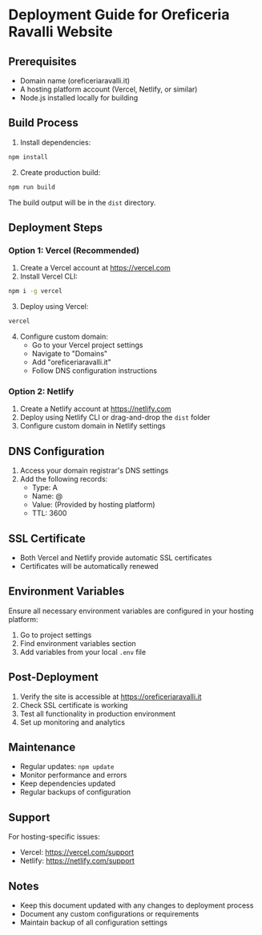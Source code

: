# Deployment Guide for Oreficeria Ravalli Website

## Prerequisites

- Domain name (oreficeriaravalli.it)
- A hosting platform account (Vercel, Netlify, or similar)
- Node.js installed locally for building

## Build Process

1. Install dependencies:
```bash
npm install
```

2. Create production build:
```bash
npm run build
```

The build output will be in the `dist` directory.

## Deployment Steps

### Option 1: Vercel (Recommended)

1. Create a Vercel account at https://vercel.com
2. Install Vercel CLI:
```bash
npm i -g vercel
```

3. Deploy using Vercel:
```bash
vercel
```

4. Configure custom domain:
   - Go to your Vercel project settings
   - Navigate to "Domains"
   - Add "oreficeriaravalli.it"
   - Follow DNS configuration instructions

### Option 2: Netlify

1. Create a Netlify account at https://netlify.com
2. Deploy using Netlify CLI or drag-and-drop the `dist` folder
3. Configure custom domain in Netlify settings

## DNS Configuration

1. Access your domain registrar's DNS settings
2. Add the following records:
   - Type: A
   - Name: @
   - Value: (Provided by hosting platform)
   - TTL: 3600

## SSL Certificate

- Both Vercel and Netlify provide automatic SSL certificates
- Certificates will be automatically renewed

## Environment Variables

Ensure all necessary environment variables are configured in your hosting platform:

1. Go to project settings
2. Find environment variables section
3. Add variables from your local `.env` file

## Post-Deployment

1. Verify the site is accessible at https://oreficeriaravalli.it
2. Check SSL certificate is working
3. Test all functionality in production environment
4. Set up monitoring and analytics

## Maintenance

- Regular updates: `npm update`
- Monitor performance and errors
- Keep dependencies updated
- Regular backups of configuration

## Support

For hosting-specific issues:
- Vercel: https://vercel.com/support
- Netlify: https://netlify.com/support

## Notes

- Keep this document updated with any changes to deployment process
- Document any custom configurations or requirements
- Maintain backup of all configuration settings